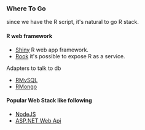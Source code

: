 ### Where To Go
since we have the R script, it's natural to go R stack.
#### R web framework
* [Shiny](http://shiny.rstudio.com/) R web app framework.
* [Rook](https://cran.r-project.org/web/packages/Rook/README.html) it's possible to expose R as a service.

Adapters to talk to db

* [RMySQL](https://cran.r-project.org/web/packages/RMySQL/index.html)
* [RMongo](https://cran.r-project.org/web/packages/RMongo/index.html)


#### Popular Web Stack like following
* [NodeJS](https://nodejs.org/en/)
* [ASP.NET Web Api](http://www.asp.net/web-api)